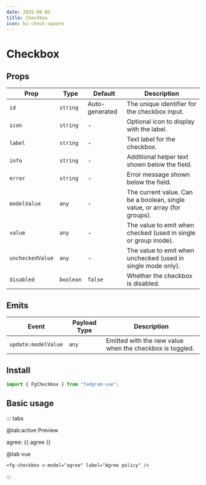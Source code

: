 ```yaml
---
date: 2025-06-05
title: Checkbox
icon: bi-check-square
---
```


<script setup lang="ts">
    import { ref } from 'vue';
    const agree = ref(false);
</script>

# Checkbox

## Props

| Prop             | Type      | Default        | Description                                                               |
| ---------------- | --------- | -------------- | ------------------------------------------------------------------------- |
| `id`             | `string`  | Auto-generated | The unique identifier for the checkbox input.                             |
| `icon`           | `string`  | -              | Optional icon to display with the label.                                  |
| `label`          | `string`  | -              | Text label for the checkbox.                                              |
| `info`           | `string`  | -              | Additional helper text shown below the field.                             |
| `error`          | `string`  | -              | Error message shown below the field.                                      |
| `modelValue`     | `any`     | -              | The current value. Can be a boolean, single value, or array (for groups). |
| `value`          | `any`     | -              | The value to emit when checked (used in single or group mode).            |
| `uncheckedValue` | `any`     | -              | The value to emit when unchecked (used in single mode only).              |
| `disabled`       | `boolean` | `false`        | Whether the checkbox is disabled.                                         |

## Emits

| Event               | Payload Type | Description                                              |
| ------------------- | ------------ | -------------------------------------------------------- |
| `update:modelValue` | `any`        | Emitted with the new value when the checkbox is toggled. |

## Install

```ts
import { FgCheckbox } from "fadgram-vue";
```

## Basic usage

::: tabs

@tab:active Preview

<fg-checkbox v-model="agree" label="Agree policy"/>
agree: {{ agree }}

@tab vue

```vue
<fg-checkbox v-model="agree" label="Agree policy" />
```

:::
